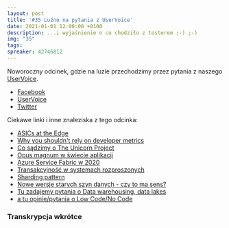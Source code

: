 ```yaml
---
layout: post
title: '#35 Luźno na pytania z UserVoice'
date: 2021-01-01 12:00:00 +0100
description: ...i wyjaśnienie o co chodziło z tosterem ;-) ;-)
img: "35"
tags:
spreaker: 42746812
---
```

Noworoczny odcinek, gdzie na luzie przechodzimy przez pytania z naszego [UserVoice](https://github.com/patoarchitekci/uservoice/issues).

- [Facebook](https://www.facebook.com/patoarchitekci/)
- [UserVoice](https://github.com/patoarchitekci/uservoice/issues)
- [Twitter](https://twitter.com/patoarchitekci)

Ciekawe linki i inne znaleziska z tego odcinka:

- [ASICs at the Edge](https://blog.cloudflare.com/asics-at-the-edge/)
- [Why you shouldn't rely on developer metrics](https://teamplify.com/blog/why-you-shouldnt-rely-on-developer-metrics/)
- [Co sądzimy o The Unicorn Project](https://github.com/patoarchitekci/uservoice/issues/1)
- [Opus magnum w świecie aplikacji](https://github.com/patoarchitekci/uservoice/issues/2)
- [Azure Service Fabric w 2020](https://github.com/patoarchitekci/uservoice/issues/16)
- [Transakcyjność w systemach rozproszonych](https://github.com/patoarchitekci/uservoice/issues/5)
- [Sharding pattern](https://docs.microsoft.com/en-us/azure/architecture/patterns/sharding)
- [Nowe wersje starych szyn danych - czy to ma sens?](https://github.com/patoarchitekci/uservoice/issues/6)
- [Tu zadajemy pytania o Data warehousing, data lakes](https://github.com/patoarchitekci/uservoice/issues/17)
- [a tu opinie/pytania o Low Code/No Code](https://github.com/patoarchitekci/uservoice/issues/14)

### Transkrypcja wkrótce
